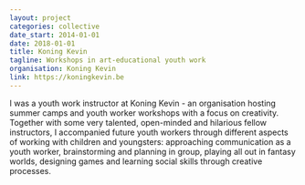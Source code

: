 ```yaml
---
layout: project
categories: collective
date_start: 2014-01-01
date: 2018-01-01
title: Koning Kevin
tagline: Workshops in art-educational youth work
organisation: Koning Kevin
link: https://koningkevin.be
---
```

I was a youth work instructor at Koning Kevin - an organisation hosting summer camps and youth worker workshops with a focus on creativity. Together with some very talented, open-minded and hilarious fellow instructors, I accompanied future youth workers through different aspects of working with children and youngsters: approaching communication as a youth worker, brainstorming and planning in group, playing all out in fantasy worlds, designing games and learning social skills through creative processes.